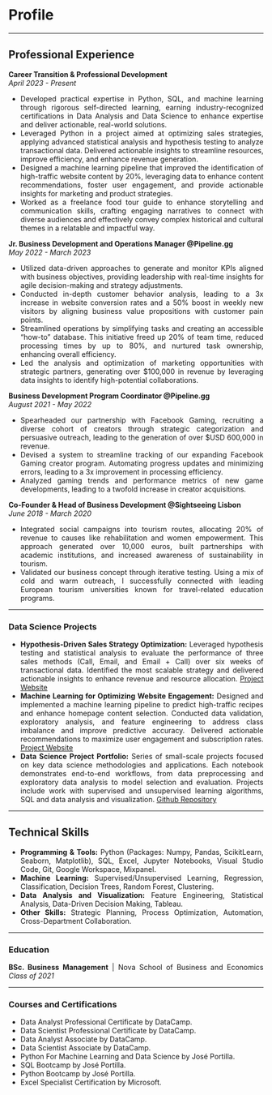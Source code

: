 # Profile

---

## Professional Experience

<div style="text-align: justify;">
  <strong>Career Transition & Professional Development</strong>
  <br>
  <em>April 2023 - Present</em>
  <ul>
    <li>Developed practical expertise in Python, SQL, and machine learning through rigorous self-directed learning, earning industry-recognized certifications in Data Analysis and Data Science to enhance expertise and deliver actionable, real-world solutions.</li>
    <li>Leveraged Python in a project aimed at optimizing sales strategies, applying advanced statistical analysis and hypothesis testing to analyze transactional data. Delivered actionable insights to streamline resources, improve efficiency, and enhance revenue generation.</li>
    <li>Designed a machine learning pipeline that improved the identification of high-traffic website content by 20%, leveraging data to enhance content recommendations, foster user engagement, and provide actionable insights for marketing and product strategies.</li>
    <li>Worked as a freelance food tour guide to enhance storytelling and communication skills, crafting engaging narratives to connect with diverse audiences and effectively convey complex historical and cultural themes in a relatable and impactful way.</li>
  </ul>

  <strong>Jr. Business Development and Operations Manager @Pipeline.gg</strong>
  <br>
  <em>May 2022 - March 2023</em>
  <ul>
    <li>Utilized data-driven approaches to generate and monitor KPIs aligned with business objectives, providing leadership with real-time insights for agile decision-making and strategy adjustments.</li>
    <li>Conducted in-depth customer behavior analysis, leading to a 3x increase in website conversion rates and a 50% boost in weekly new visitors by aligning business value propositions with customer pain points.</li>
    <li>Streamlined operations by simplifying tasks and creating an accessible “how-to” database. This initiative freed up 20% of team time, reduced processing times by up to 80%, and nurtured task ownership, enhancing overall efficiency.</li>
    <li>Led the analysis and optimization of marketing opportunities with strategic partners, generating over $100,000 in revenue by leveraging data insights to identify high-potential collaborations.</li>
  </ul>

  <strong>Business Development Program Coordinator @Pipeline.gg</strong>
  <br>
  <em>August 2021 - May 2022</em>
  <ul>
    <li>Spearheaded our partnership with Facebook Gaming, recruiting a diverse cohort of creators through strategic categorization and persuasive outreach, leading to the generation of over $USD 600,000 in revenue.</li>
    <li>Devised a system to streamline tracking of our expanding Facebook Gaming creator program. Automating progress updates and minimizing errors, leading to a 3x improvement in processing efficiency.</li>
    <li>Analyzed gaming trends and performance metrics of new game developments, leading to a twofold increase in creator acquisitions.</li>
  </ul>

  <strong>Co-Founder & Head of Business Development @Sightseeing Lisbon</strong>
  <br>
  <em>June 2018 - March 2020</em>
  <ul>
    <li>Integrated social campaigns into tourism routes, allocating 20% of revenue to causes like rehabilitation and women empowerment. This approach generated over 10,000 euros, built partnerships with academic institutions, and increased awareness of sustainability in tourism.</li>
    <li>Validated our business concept through iterative testing. Using a mix of cold and warm outreach, I successfully connected with leading European tourism universities known for travel-related education programs.</li>
  </ul>
</div>

---

### Data Science Projects 
<div style="text-align: justify;">
  <ul>
    <li>
      <strong>Hypothesis-Driven Sales Strategy Optimization:</strong>
      Leveraged hypothesis testing and statistical analysis to evaluate the performance of three sales methods (Call, Email, and Email + Call) over six weeks of transactional data. Identified the most scalable strategy and delivered actionable insights to enhance revenue and resource allocation.
      <a href="https://ricvic95.github.io/Sales-Strategy-Analysis/" target="_blank">Project Website</a>
    </li>
    <li>
      <strong>Machine Learning for Optimizing Website Engagement:</strong>
      Designed and implemented a machine learning pipeline to predict high-traffic recipes and enhance homepage content selection. Conducted data validation, exploratory analysis, and feature engineering to address class imbalance and improve predictive accuracy. Delivered actionable recommendations to maximize user engagement and subscription rates.
      <a href="https://ricvic95.github.io/Recipe-ML-Modeling/" target="_blank">Project Website</a>
    </li>
    <li>
      <strong>Data Science Project Portfolio:</strong>
      Series of small-scale projects focused on key data science methodologies and applications. Each notebook demonstrates end-to-end workflows, from data preprocessing and exploratory data analysis to model selection and evaluation. Projects include work with supervised and unsupervised learning algorithms, SQL and data analysis and visualization.
      <a href="https://github.com/RicVic95/Project-Portfolio" target="_blank">Github Repository</a>
    </li>
  </ul>
</div>

---

## Technical Skills
<div style="text-align: justify;">
  <ul>
    <li><strong>Programming & Tools:</strong> Python (Packages: Numpy, Pandas, ScikitLearn, Seaborn, Matplotlib), SQL, Excel, Jupyter Notebooks, Visual Studio Code, Git, Google Workspace, Mixpanel.</li>
    <li><strong>Machine Learning:</strong> Supervised/Unsupervised Learning, Regression, Classification, Decision Trees, Random Forest, Clustering.</li>
    <li><strong>Data Analysis and Visualization:</strong> Feature Engineering, Statistical Analysis, Data-Driven Decision Making, Tableau.</li>
    <li><strong>Other Skills:</strong> Strategic Planning, Process Optimization, Automation, Cross-Department Collaboration.</li>
  </ul>
</div>

---

### Education 
<div style="text-align: justify;">
  <strong>BSc. Business Management</strong> | Nova School of Business and Economics <em>Class of 2021</em>
</div>

---

### Courses and Certifications
<div style="text-align: justify;">
  <ul>
    <li>Data Analyst Professional Certificate by DataCamp.</li>
    <li>Data Scientist Professional Certificate by DataCamp.</li>
    <li>Data Analyst Associate by DataCamp.</li>
    <li>Data Scientist Associate by DataCamp.</li>
    <li>Python For Machine Learning and Data Science by José Portilla.</li>
    <li>SQL Bootcamp by José Portilla.</li>
    <li>Python Bootcamp by José Portilla.</li>
    <li>Excel Specialist Certification by Microsoft.</li>
  </ul>
</div>
